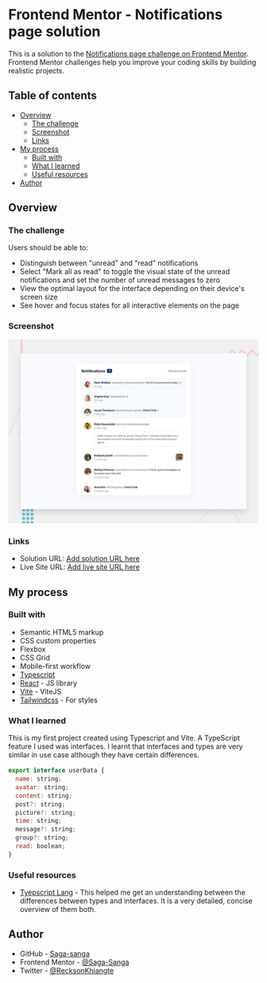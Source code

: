 # Frontend Mentor - Notifications page solution

This is a solution to the [Notifications page challenge on Frontend Mentor](https://www.frontendmentor.io/challenges/notifications-page-DqK5QAmKbC). Frontend Mentor challenges help you improve your coding skills by building realistic projects. 

## Table of contents

- [Overview](#overview)
  - [The challenge](#the-challenge)
  - [Screenshot](#screenshot)
  - [Links](#links)
- [My process](#my-process)
  - [Built with](#built-with)
  - [What I learned](#what-i-learned)
  - [Useful resources](#useful-resources)
- [Author](#author)

## Overview

### The challenge

Users should be able to:

- Distinguish between "unread" and "read" notifications
- Select "Mark all as read" to toggle the visual state of the unread notifications and set the number of unread messages to zero
- View the optimal layout for the interface depending on their device's screen size
- See hover and focus states for all interactive elements on the page

### Screenshot

![](./design/desktop-preview.jpg)

### Links

- Solution URL: [Add solution URL here](https://your-solution-url.com)
- Live Site URL: [Add live site URL here](https://your-live-site-url.com)

## My process

### Built with

- Semantic HTML5 markup
- CSS custom properties
- Flexbox
- CSS Grid
- Mobile-first workflow
- [Typescript](https://www.typescriptlang.org/)
- [React](https://reactjs.org/) - JS library
- [Vite](https://vitejs.dev/) - ViteJS
- [Tailwindcss](https://tailwindcss.com/) - For styles

### What I learned

This is my first project created using Typescript and Vite. A TypeScript feature I used was interfaces. I learnt that interfaces and types are very similar in use case although they have certain differences.

```js
export interface userData {
  name: string;
  avatar: string;
  content: string;
  post?: string;
  picture?: string;
  time: string;
  message?: string;
  group?: string;
  read: boolean;
}
```

### Useful resources

- [Tyepscript Lang](https://www.typescriptlang.org/play#example/types-vs-interfaces) - This helped me get an understanding between the differences between types and interfaces. It is a very detailed, concise overview of them both.

## Author

- GitHub - [Saga-sanga](https://github.com/Saga-sanga)
- Frontend Mentor - [@Saga-Sanga](https://www.frontendmentor.io/profile/Saga-sanga)
- Twitter - [@RecksonKhiangte](https://twitter.com/RecksonKhiangte)